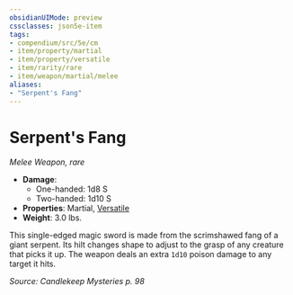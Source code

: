 ```yaml
---
obsidianUIMode: preview
cssclasses: json5e-item
tags:
- compendium/src/5e/cm
- item/property/martial
- item/property/versatile
- item/rarity/rare
- item/weapon/martial/melee
aliases: 
- "Serpent's Fang"
---
```

# Serpent's Fang
*Melee Weapon, rare*  

- **Damage**:
  - One-handed: 1d8 S
  - Two-handed: 1d10 S
- **Properties**: Martial, [Versatile](/Systems/5e/rules/item-properties.md#Versatile)
- **Weight**: 3.0 lbs.

This single-edged magic sword is made from the scrimshawed fang of a giant serpent. Its hilt changes shape to adjust to the grasp of any creature that picks it up. The weapon deals an extra `1d10` poison damage to any target it hits.

*Source: Candlekeep Mysteries p. 98*
